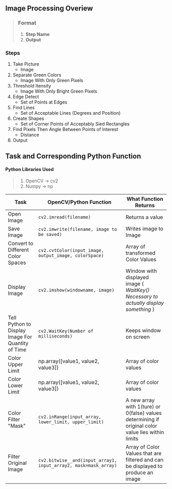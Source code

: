 Image Processing Overiew
------------------------
> ### Format
> 1. __Step Name__  
> 2. **Output**

### Steps
1. Take Picture
    - Image
2. Separate Green Colors
    - Image With Only Green Pixels
3. Threshold Itensity
    - Image With Only Bright Green Pixels
4. Edge Detect
    - Set of Points at Edges
5. Find Lines
    - Set of Acceptable Lines (Degrees and Position)
6. Create Shapes
    - Set of Corner Points of Acceptably Sied Rectangles
7. Find Pixels Then Angle Between Points of Interest
    - Distance
8. Output


Task and Corresponding Python Function
--------------------------------------
#### Python Libraries Used
> 1. OpenCV -> cv2
>  2. Numpy -> np  

Task | OpenCV/Python Function | What Function Returns
-----| ---------------------- | -----------------------
Open Image | `cv2.imread(filename)`   | Returns a value
Save Image | `cv2.imwrite(filename, image to be saved)` | Writes image to Image
Convert to Different Color Spaces | `cv2.cvtColor(input_image, output_image, colorSpace)` | Array of transformed Color Values
Display Image | `cv2.imshow(windowname, image)` | Window with displayed image ( *WaitKey() Necessary to actually display something* ) 
Tell Python to Display Image For Quantity of Time | `cv2.WaitKey(Number of milliseconds)` | Keeps window on screen
Color Upper Limit | np.array([value1, value2, value3]) | Array of color values
Color Lower Limit | np.array([value1, value2, value3]) | Array of color values
Color Filter "Mask" | `cv2.inRange(input_array, lower_limit, upper_limit)` | A new array with 1(ture) or 0(false) values determining if original color value lies within limits
Filter Original Image | `cv2.bitwise__and(input_array1, input_array2, mask=mask_array)` | Array of Color Values that are filtered and can be displayed to produce an image
